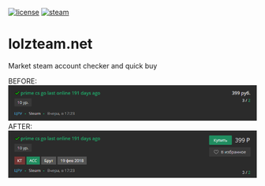 [![license](https://img.shields.io/npm/l/steam-market-manager.svg?style=flat-square)](https://github.com/SeJIya/mail.ru-Regger/blob/master/LICENSE)
[![steam](https://img.shields.io/badge/steam-donate-green.svg?style=flat-square)](https://steamcommunity.com/tradeoffer/new/?partner=54149780&token=svR3dNOY)

# lolzteam.net
Market steam account checker and quick buy

BEFORE:
![BEFORE](https://github.com/SeJIya/lolzteam.net/blob/master/img/before.png)
AFTER:
![AFTER](https://github.com/SeJIya/lolzteam.net/blob/master/img/after.png)